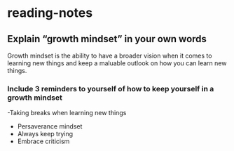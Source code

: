 # reading-notes

## Explain “growth mindset” in your own words
Growth mindset is the ability to have a broader vision when it comes to learning new things and keep a maluable outlook on how you can learn new things.

### Include 3 reminders to yourself of how to keep yourself in a growth mindset
-Taking breaks when learning new things
- Persaverance mindset
- Always keep trying
- Embrace criticism
  



